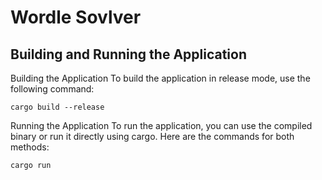 # Wordle Sovlver
## Building and Running the Application
Building the Application
To build the application in release mode, use the following command:
```
cargo build --release
```
Running the Application
To run the application, you can use the compiled binary or run it directly using cargo. Here are the commands for both methods:
```
cargo run
```
